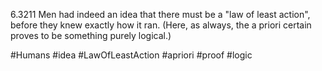 6.3211 Men had indeed an idea that there must be a "law of least action", before they knew exactly how it ran. (Here, as always, the a priori certain proves to be something purely logical.)

#Humans #idea #LawOfLeastAction #apriori #proof #logic